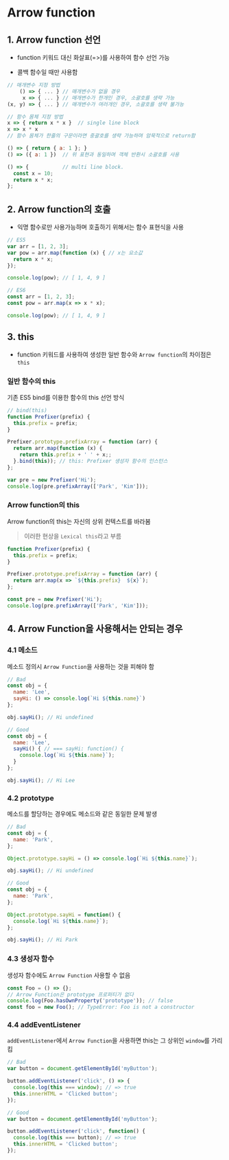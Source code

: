 # Arrow function

## 1. Arrow function 선언

- function 키워드 대신 화살표(=>)를 사용하여 함수 선언 가능


- 콜백 함수일 때만 사용함

```javascript
// 매개변수 지정 방법
    () => { ... } // 매개변수가 없을 경우
     x => { ... } // 매개변수가 한개인 경우, 소괄호를 생략 가능
(x, y) => { ... } // 매개변수가 여러개인 경우, 소괄호를 생략 불가능

// 함수 몸체 지정 방법
x => { return x * x }  // single line block
x => x * x             
// 함수 몸체가 한줄의 구문이라면 중괄호를 생략 가능하며 암묵적으로 return함

() => { return { a: 1 }; }
() => ({ a: 1 })  // 위 표현과 동일하며 객체 반환시 소괄호를 사용

() => {           // multi line block.
  const x = 10;
  return x * x;
};
```

## 2. Arrow function의 호출

- 익명 함수로만 사용가능하며 호출하기 위해서는 함수 표현식을 사용

```javascript
// ES5
var arr = [1, 2, 3];
var pow = arr.map(function (x) { // x는 요소값
  return x * x;
});

console.log(pow); // [ 1, 4, 9 ]

// ES6
const arr = [1, 2, 3];
const pow = arr.map(x => x * x);

console.log(pow); // [ 1, 4, 9 ]
```

## 3. this

- function 키워드를 사용하여 생성한 일반 함수와 `Arrow function`의 차이점은 `this`

### 일반 함수의 this

기존 ES5 bind를 이용한 함수의 this 선언 방식

```javascript
// bind(this)
function Prefixer(prefix) {
  this.prefix = prefix;
}

Prefixer.prototype.prefixArray = function (arr) {
  return arr.map(function (x) {
    return this.prefix + ' ' + x;;
  }.bind(this)); // this: Prefixer 생성자 함수의 인스턴스
};

var pre = new Prefixer('Hi');
console.log(pre.prefixArray(['Park', 'Kim']));
```

### Arrow function의 this

Arrow function의 this는 자신의 상위 컨텍스트를 바라봄

> 이러한 현상을 `Lexical this`라고 부름

```javascript
function Prefixer(prefix) {
  this.prefix = prefix;
}

Prefixer.prototype.prefixArray = function (arr) {
  return arr.map(x => `${this.prefix}  ${x}`);
};

const pre = new Prefixer('Hi');
console.log(pre.prefixArray(['Park', 'Kim']));
```



## 4. Arrow Function을 사용해서는 안되는 경우

### 4.1 메소드

메소드 정의시 `Arrow Function`을 사용하는 것을 피해야 함

```javascript
// Bad
const obj = {
  name: 'Lee',
  sayHi: () => console.log(`Hi ${this.name}`)
};

obj.sayHi(); // Hi undefined
```

```javascript
// Good
const obj = {
  name: 'Lee',
  sayHi() { // === sayHi: function() {
    console.log(`Hi ${this.name}`);
  }
};

obj.sayHi(); // Hi Lee
```

### 4.2 prototype

메소드를 할당하는 경우에도 메소드와 같은 동일한 문제 발생

```javascript
// Bad
const obj = {
  name: 'Park',
};

Object.prototype.sayHi = () => console.log(`Hi ${this.name}`);

obj.sayHi(); // Hi undefined
```

```javascript
// Good
const obj = {
  name: 'Park',
};

Object.prototype.sayHi = function() {
  console.log(`Hi ${this.name}`);
};

obj.sayHi(); // Hi Park
```

### 4.3 생성자 함수

생성자 함수에도 `Arrow Function` 사용할 수 없음

```javascript
const Foo = () => {};
// Arrow Function은 prototype 프로퍼티가 없다
console.log(Foo.hasOwnProperty('prototype')); // false
const foo = new Foo(); // TypeError: Foo is not a constructor
```

### 4.4 addEventListener

`addEventListener`에서 `Arrow Function`을 사용하면 this는 그 상위인 `window`를 가리킴

```javascript
// Bad
var button = document.getElementById('myButton');

button.addEventListener('click', () => {
  console.log(this === window); // => true
  this.innerHTML = 'Clicked button';
});
```

```javascript
// Good
var button = document.getElementById('myButton');

button.addEventListener('click', function() {
  console.log(this === button); // => true
  this.innerHTML = 'Clicked button';
});
```

